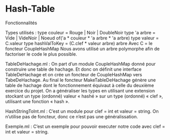 # Hash-Table

Fonctionnalités

Types utilisés :
    type couleur = Rouge | Noir | DoubleNoir 
    type 'a arbre = Vide | VideNoir | Noeud of('a * couleur * 'a arbre * 'a arbre)
    type valeur = C.valeur
    type hashValToKey = (C.clef * valeur arbre) arbre
Avec C = le foncteur CoupleHashMap
Nous avons utilisé un arbre polymorphe afin de factoriser le code le plus possible.

TableDeHachage.ml : On part d’un module CoupleHashMap donné pour construire
une table de hachage. Et donc on définit une interface TableDeHachage et on crée un
foncteur de CoupleHashMap vers TabeDeHachage. Au final le foncteur
MakeTableDeHachage génère une table de hachage dont le fonctionnement équivaut
à celle du deuxième exercice du projet. On a généraliser les types en utilisant une
extension stockant un type (ordonné) valeur « hashé » sur un type (ordonné) « clef »,
utilisant une fonction « hash ».

HashStringToInt.ml : C’est un module pour clef = int et valeur = string. On n’utilise
pas de foncteur, donc ce n’est pas une généralissation.

Exemple.ml : C’est un exemple pour pouvoir executer notre code avec clef = int et
valeur = string.
